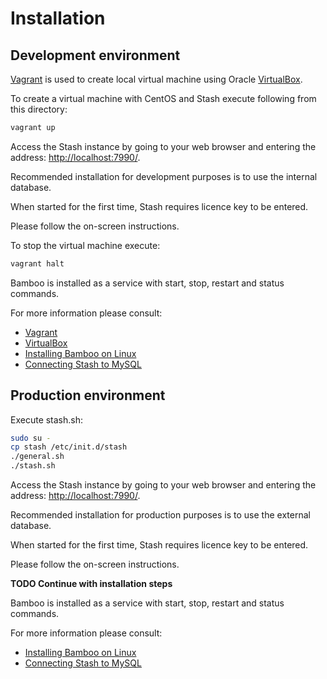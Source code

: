 Installation
============

Development environment
-----------------------

[Vagrant](http://www.vagrantup.com/) is used to create local virtual machine using Oracle [VirtualBox](https://www.virtualbox.org/).

To create a virtual machine with CentOS and Stash execute following from this directory:

```bash
vagrant up
```

Access the Stash instance by going to your web browser and entering the address: [http://localhost:7990/](http://localhost:7990/).

Recommended installation for development purposes is to use the internal database.

When started for the first time, Stash requires licence key to be entered.

Please follow the on-screen instructions.

To stop the virtual machine execute:

```bash
vagrant halt
```

Bamboo is installed as a service with start, stop, restart and status commands.

For more information please consult:

* [Vagrant](http://www.vagrantup.com/)
* [VirtualBox](https://www.virtualbox.org/)
* [Installing Bamboo on Linux](https://confluence.atlassian.com/display/STASH/Installing+Stash+on+Linux+and+Mac)
* [Connecting Stash to MySQL](https://confluence.atlassian.com/display/STASH/Connecting+Stash+to+MySQL)

Production environment
----------------------

Execute stash.sh:

```bash
sudo su -
cp stash /etc/init.d/stash
./general.sh
./stash.sh
```

Access the Stash instance by going to your web browser and entering the address: [http://localhost:7990/](http://localhost:7990/).

Recommended installation for production purposes is to use the external database.

When started for the first time, Stash requires licence key to be entered.

Please follow the on-screen instructions.

**TODO Continue with installation steps**

Bamboo is installed as a service with start, stop, restart and status commands.

For more information please consult:

* [Installing Bamboo on Linux](https://confluence.atlassian.com/display/STASH/Installing+Stash+on+Linux+and+Mac)
* [Connecting Stash to MySQL](https://confluence.atlassian.com/display/STASH/Connecting+Stash+to+MySQL)
